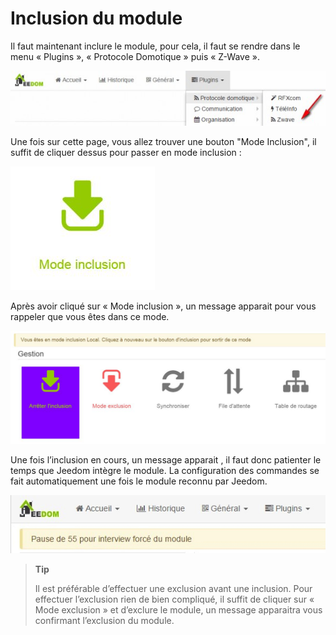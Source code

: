 Inclusion du module
===================

Il faut maintenant inclure le module, pour cela, il faut se rendre dans
le menu « Plugins », « Protocole Domotique » puis « Z-Wave ».

![inclusion1](images/plugin/inclusion1.jpg)

Une fois sur cette page, vous allez trouver une bouton "Mode Inclusion",
il suffit de cliquer dessus pour passer en mode inclusion :

![bouton inclusion](images/plugin/bouton_inclusion.jpg)

Après avoir cliqué sur « Mode inclusion », un message apparait pour vous
rappeler que vous êtes dans ce mode.

![inclusion3](images/plugin/inclusion3.jpg)

Une fois l’inclusion en cours, un message apparait , il faut donc
patienter le temps que Jeedom intègre le module. La configuration des
commandes se fait automatiquement une fois le module reconnu par Jeedom.

![inclusion4](images/plugin/inclusion4.jpg)

> **Tip**
>
> Il est préférable d’effectuer une exclusion avant une inclusion. Pour
> effectuer l’exclusion rien de bien compliqué, il suffit de cliquer sur
> « Mode exclusion » et d’exclure le module, un message apparaitra vous
> confirmant l’exclusion du module.
